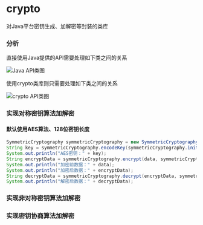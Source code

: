 # crypto
对Java平台密钥生成、加解密等封装的类库

### 分析
直接使用Java提供的API需要处理如下类之间的关系

![Java API类图](http://jisonami.org/images/Java_Security/Crypto/JavaCryptoClassDiagram.png)

使用crypto类库则只需要处理如下类之间的关系

![crypto API类图](http://jisonami.org/images/Java_Security/Crypto/CryptoClassDiagram.png)

### 实现对称密钥算法加解密

#### 默认使用AES算法、128位密钥长度

```java
SymmetricCryptography symmetricCryptography = new SymmetricCryptography();
String key = symmetricCryptography.encodeKey(symmetricCryptography.initKey());
System.out.println("AES密钥：" + key);
String encryptData = symmetricCryptography.encrypt(data, symmetricCryptography.decodeKey(key));
System.out.println("加密前数据：" + data);
System.out.println("加密后数据：" + encryptData);
String decryptData = symmetricCryptography.decrypt(encryptData, symmetricCryptography.decodeKey(key));
System.out.println("解密后数据：" + decryptData);
```



### 实现非对称密钥算法加解密


### 实现密钥协商算法加解密